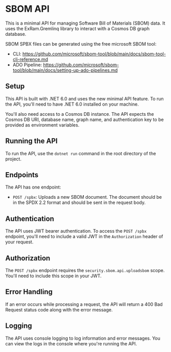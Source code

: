 # SBOM API

This is a minimal API for managing Software Bill of Materials (SBOM) data. It uses the ExRam.Gremlinq library to interact with a Cosmos DB graph database.

SBOM SPBX files can be generated using the free microsoft SBOM tool:
* CLI: https://github.com/microsoft/sbom-tool/blob/main/docs/sbom-tool-cli-reference.md
* ADO Pipeline: https://github.com/microsoft/sbom-tool/blob/main/docs/setting-up-ado-pipelines.md

## Setup

This API is built with .NET 6.0 and uses the new minimal API feature. To run the API, you'll need to have .NET 6.0 installed on your machine.

You'll also need access to a Cosmos DB instance. The API expects the Cosmos DB URI, database name, graph name, and authentication key to be provided as environment variables.

## Running the API

To run the API, use the `dotnet run` command in the root directory of the project.

## Endpoints

The API has one endpoint:

- `POST /spbx`: Uploads a new SBOM document. The document should be in the SPDX 2.2 format and should be sent in the request body.

## Authentication

The API uses JWT bearer authentication. To access the `POST /spbx` endpoint, you'll need to include a valid JWT in the `Authorization` header of your request.

## Authorization

The `POST /spbx` endpoint requires the `security.sbom.api.uploadsbom` scope. You'll need to include this scope in your JWT.

## Error Handling

If an error occurs while processing a request, the API will return a 400 Bad Request status code along with the error message.

## Logging

The API uses console logging to log information and error messages. You can view the logs in the console where you're running the API.

